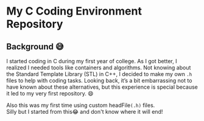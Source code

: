 # My C Coding Environment Repository

## Background 😅

I started coding in C during my first year of college. As I got better, I realized I needed tools like containers and algorithms. Not knowing about the Standard Template Library (STL) in C++, I decided to make my own `.h` files to help with coding tasks. Looking back, it’s a bit embarrassing not to have known about these alternatives, but this experience is special because it led to my very first repository. 😄

Also this was my first time using custom headFile`(.h)` files.
<br>
Silly but I started from this😂 and don't know where it will end!
